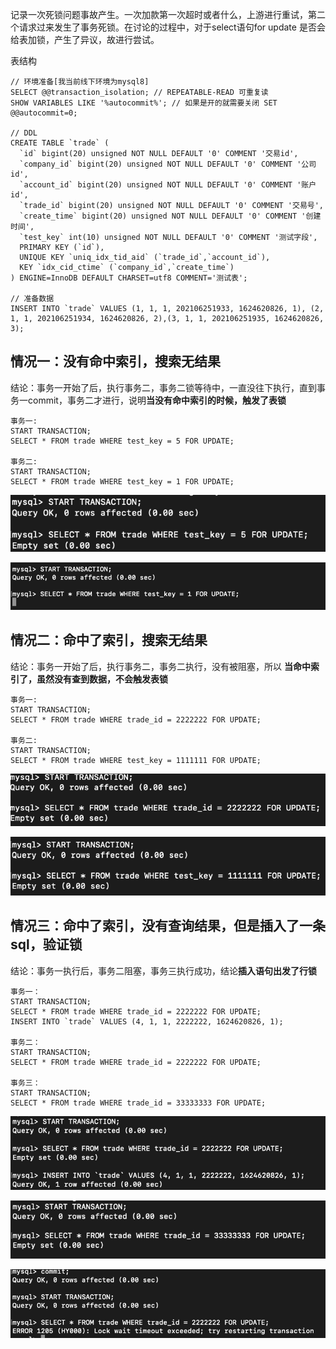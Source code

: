 记录一次死锁问题事故产生。一次加款第一次超时或者什么，上游进行重试，第二个请求过来发生了事务死锁。在讨论的过程中，对于select语句for update 是否会给表加锁，产生了异议，故进行尝试。

表结构

```
// 环境准备[我当前线下环境为mysql8]
SELECT @@transaction_isolation; // REPEATABLE-READ 可重复读
SHOW VARIABLES LIKE '%autocommit%'; // 如果是开的就需要关闭 SET @@autocommit=0;

// DDL
CREATE TABLE `trade` (
  `id` bigint(20) unsigned NOT NULL DEFAULT '0' COMMENT '交易id',
  `company_id` bigint(20) unsigned NOT NULL DEFAULT '0' COMMENT '公司id',
  `account_id` bigint(20) unsigned NOT NULL DEFAULT '0' COMMENT '账户id',
  `trade_id` bigint(20) unsigned NOT NULL DEFAULT '0' COMMENT '交易号',
  `create_time` bigint(20) unsigned NOT NULL DEFAULT '0' COMMENT '创建时间',
  `test_key` int(10) unsigned NOT NULL DEFAULT '0' COMMENT '测试字段',
  PRIMARY KEY (`id`),
  UNIQUE KEY `uniq_idx_tid_aid` (`trade_id`,`account_id`),
  KEY `idx_cid_ctime` (`company_id`,`create_time`)
) ENGINE=InnoDB DEFAULT CHARSET=utf8 COMMENT='测试表';

// 准备数据
INSERT INTO `trade` VALUES (1, 1, 1, 202106251933, 1624620826, 1), (2, 1, 1, 202106251934, 1624620826, 2),(3, 1, 1, 202106251935, 1624620826, 3);
```



## 情况一：没有命中索引，搜索无结果

结论：事务一开始了后，执行事务二，事务二锁等待中，一直没往下执行，直到事务一commit，事务二才进行，说明**当没有命中索引的时候，触发了表锁**

```
事务一:
START TRANSACTION;
SELECT * FROM trade WHERE test_key = 5 FOR UPDATE;

事务二:
START TRANSACTION;
SELECT * FROM trade WHERE test_key = 1 FOR UPDATE;
```

![事务一](./assert/image-20210625194616421.png)

![事务二](./assert/image-20210625194629313.png)



## 情况二：命中了索引，搜索无结果

结论：事务一开始了后，执行事务二，事务二执行，没有被阻塞，所以 **当命中索引了，虽然没有查到数据，不会触发表锁**

```
事务一:
START TRANSACTION;
SELECT * FROM trade WHERE trade_id = 2222222 FOR UPDATE;

事务二:
START TRANSACTION;
SELECT * FROM trade WHERE test_key = 1111111 FOR UPDATE;
```

![事务一](./assert/image-20210625195319223.png)

![事务二](./assert/image-20210625195344895.png)



## 情况三：命中了索引，没有查询结果，但是插入了一条sql，验证锁

结论：事务一执行后，事务二阻塞，事务三执行成功，结论**插入语句出发了行锁**

```
事务一：
START TRANSACTION;
SELECT * FROM trade WHERE trade_id = 2222222 FOR UPDATE;
INSERT INTO `trade` VALUES (4, 1, 1, 2222222, 1624620826, 1);

事务二：
START TRANSACTION;
SELECT * FROM trade WHERE trade_id = 2222222 FOR UPDATE;

事务三：
START TRANSACTION;
SELECT * FROM trade WHERE trade_id = 33333333 FOR UPDATE;
```

![事务一](./assert/image-20210625201058765.png)

![事务三](./assert/image-20210625201124453.png)

![事务二](./assert/image-20210625201147963.png)
